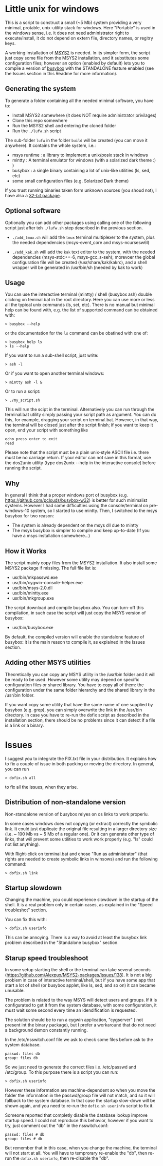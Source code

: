 
Little unix for windows
=======================

This is a script to construct a small (~5 Mb) system providing a very minimal,
protable, unix-utility stack for windows.  Here "Portable" is used in the
windows sense, i.e. it does not need administrator right to execute/install, it
do not depend on extern file, directory names, or regitry keys.

A working installation of [MSYS2](https://www.msys2.org/) is needed. In its
simpler form, the script just copy some file from the MSYS2 installation, and
it substitutes some configuration files; however an option (enabled by default)
lets you to compile a version of [busybox](https://www.busybox.net/) with the
STANDALONE feature enabled (see the Issues section in this Readme for more
information).

Generating the system
---------------------

To generate a folder containing all the needed minimal software, you have to:

- Install MSYS2 somewhere (it does NOT require administrator privilages)
- Clone this repo somewhere
- Run the MSYS2 shell and entering the cloned folder
- Run the `./lufw.sh` script

The sub-folder `lufw` in the folder `build` will be created (you can move it
anywhere). It contains the whole system, i.e.:

- msys runtime : a library to implement a unix/posix stack in windows
- mintty : A terminal emulator for windows (with a solarized dark theme :) )
- busybox : a single binary containing a lot of unix-like utilities 
  (ls, sed, etc)
- some small configuration files (e.g. Solarized Dark theme)

If you trust running binaries taken form unknown sources (you shoud not), I
have also a [32-bit
package](http://pocomane.dynu.net/asset/little_unix_for_windows.7z).

Optional software
-----------------

Optionally you can add other packages using calling one of the following script
just after teh `./lufw.sh` step described in the previous section.

- `./add_tmux.sh` will add the `tmux` terminal multiplexer to the system, plus
  the needed dependencies (msys-event_core and msys-ncursesw6l)

- `./add_kak.sh` will add the `kak` text editor to the system, with the needed
  dependencies (msys-stdc++-6, msys-gcc_s-seh); morevoer the global configuration
  file will be created (/usr/share/kak/kakrc), and a shell wrapper will be 
  generated in /usr/bin/sh (needed by kak to work)

Usage
-----

You can use the interactive terminal (mintty) / shell (busybox ash) double
clicking on teminal.bat in the root directory. Here you can use more or
less all the typical unix commands (ls, set, etc). There is no manual
but minimal help can be found with, e.g. the list of supported command can be
obtained with:

```
> busybox --help
```

or the documentation for the `ls` command can be obatined with one of:

```
> busybox help ls
> ls --help
```

If you want to run a sub-shell script, just write:

```
> ash -l
```

Or if you want to open another terminal windows:

```
> mintty ash -l &
```

Or to run a script:

```
> ./my_script.sh
```

This will run the scipt in the terminal. Alternatively you can run through the
terminal.bat utility simply passing your script path as argument. You can do
this, for example, dragging your script on terminal.bat. However, in that
way, the terminal will be closed just after the script finish; if you want to
keep it open, end your script with something like

```
echo press enter to exit
read
```

Please note that the script must be a plain unix-style ASCII file i.e.
there must be no carriage return. If your editor can not save in this
format, use the dos2unix utility (type dos2unix --help in the interactive
console) before running the script.

Why
---

In general I think that a proper windows port of busybox (e.g.
https://github.com/pclouds/busybox-w32) is better for such minimalist systems.
However I had some difficulties using the console/terminal on pre-windows-10
system, so I started to use mintty. Then, I switched to the msys busybox for
two reason:
- The system is already dependent on the msys dll due to mintty
- The msys busybox is simpler to compile and keep up-to-date (If you have a
  msys installation somewhere...)

How it Works
------------

The script mainly copy files from the MSYS2 installation. It also install some
MSYS2 package if missing. The full file list is:

- usr/bin/mkpasswd.exe
- usr/bin/cygwin-console-helper.exe
- usr/bin/msys-2.0.dll
- usr/bin/mintty.exe
- usr/bin/mkgroup.exe

The script download and compile busybox also. You can turn-off this
compilation, in such case the script will just copy the MSYS version of
busybox:

- usr/bin/busybox.exe

By default, the compiled version will enable the standalone feature of busybox:
it is the main reason to compile it, as explained in the Issues section.

Adding other MSYS utilities
---------------------------

Theoretically you can copy any MSYS utility in the /usr/bin folder and it
will be ready to be used. However some utility may depend on specific
configuration files or shared library. You have to copy all of them: the
configuration under the same folder hierarchy and the shared library in the
/usr/bin folder.

If you want copy some utility that have the same name of one supplied by
busybox (e.g. grep), you can simply overwrite the link in the /usr/bin
directory. In case you have to re-run the dofix script as described in the
installation section, there should be no problems since it can detect if a
file is a link or a binary.

Issues
======

I suggest you to integrate the FIX.txt file in your distribution. It explains
how to fix a couple of issue in both packing or moving the directory. In general,
you can run

```
> dofix.sh all
```

to fix all the issues, when they arise.

Distribution of non-standalone version
--------------------------------------

Non-standalone version of busybox relyes on os links to work properlu.

In some cases windows does not copyng (or extract) correctly the symbolic link.
It could just duplicate the original file resulting in a larger directory size
(i.e. ~ 100 Mb vs ~ 5 Mb of a regular one). Or it can generate other type of
links, that will prevent some utilities to work work properly (e.g.  "ls" could
not list anything).

With Right-click on terminal.bat and chose "Run as administrator"
(that rights are needed to create symbolic links in winsows) and run the
following command:

```
> dofix.sh link
```

Startup slowdown
----------------

Changing the machine, you could experience slowdown in the startup of
the shell. It is a real problem only in certain cases, as explained in the
"Speed troubleshot" section.

You can fix this with:

```
> dofix.sh userinfo
```

This can be annoying. There is a way to avoid at least the busybox link problem
described in the "Standalone busybox" section.

Starup speed troubleshoot
-------------------------

In some setup starting the shell or the terminal can take several seconds
(https://github.com/Alexpux/MSYS2-packages/issues/138).  It is not a big
problem in case of interactive terminal/shell, but if you have some app
that start a lot of shell (or busybox applet, like ls, sed, and so on) it can
became unusable.

The problem is related to the way MSYS will detect users and groups. If it is
configurated to get it from the system database, with some configuration, it
must wait some second every time an idendification is requested.

The solution should be to run a cygwin application, "cygserver" ( not
present int the binary package), but I prefer a workaround that do not need a
background demon constantly running.

In the /etc/nsswitch.conf file we ask to check some files before ask to
the system database.

```
passwd: files db
group: files db
```

So we just need to generate the correct files i.e. /etc/passwd and /etc/group.
To this purpose there is a script you can run:

```
> dofix.sh userinfo
```

However these information are machine-dependent so when you move the folder the
information in the passwd/group file will not match, and so it will fallback to
the system database. In that case the startup slow-down will be shown again,
and you need to re-run the `dofix.sh userinfo` script to fix it.

Someone reported that completly disable the database lookup improve startup
speed. I could not reproduce this behavior, however if you want to try, just
comment out the "db" in the nsswitch.conf:

```
passwd: files # db
group: files # db
```

But remember that in this case, when you change the machine, the terminal will
not start at all. You will have to temprorary re-enable the "db", then
re-run the `dofix.sh userinfo`, then re-disable the "db".

